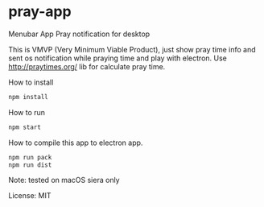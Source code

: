 # pray-app
Menubar App Pray notification for desktop 

This is VMVP (Very Minimum Viable Product), just show pray time info and sent os notification while praying time and play with electron.
Use http://praytimes.org/ lib for calculate pray time.

How to install
```bash
npm install
```

How to run
```bash
npm start
```

How to compile this app to electron app.
```bash
npm run pack
npm run dist
```

Note: tested on macOS siera only

License: MIT
